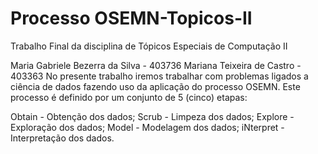 # Processo OSEMN-Topicos-II
Trabalho Final da disciplina de Tópicos Especiais de Computação II

Maria Gabriele Bezerra da Silva - 403736
Mariana Teixeira de Castro - 403363
No presente trabalho iremos trabalhar com problemas ligados a ciência de dados fazendo uso da aplicação do processo OSEMN. Este processo é definido por um conjunto de 5 (cinco) etapas:

Obtain - Obtenção dos dados;
Scrub - Limpeza dos dados;
Explore - Exploração dos dados;
Model - Modelagem dos dados;
iNterpret - Interpretação dos dados.

